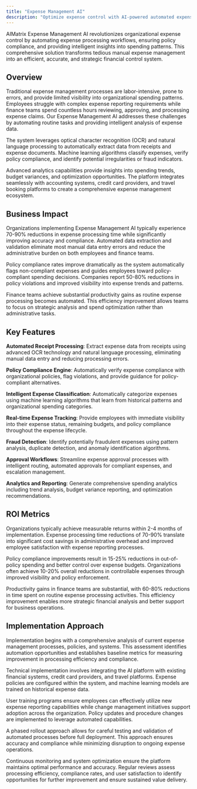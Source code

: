 ```yaml
---
title: "Expense Management AI"
description: "Optimize expense control with AI-powered automated expense processing, policy compliance monitoring, and intelligent spending analytics."
---
```


AIMatrix Expense Management AI revolutionizes organizational expense control by automating expense processing workflows, ensuring policy compliance, and providing intelligent insights into spending patterns. This comprehensive solution transforms tedious manual expense management into an efficient, accurate, and strategic financial control system.

## Overview

Traditional expense management processes are labor-intensive, prone to errors, and provide limited visibility into organizational spending patterns. Employees struggle with complex expense reporting requirements while finance teams spend countless hours reviewing, approving, and processing expense claims. Our Expense Management AI addresses these challenges by automating routine tasks and providing intelligent analysis of expense data.

The system leverages optical character recognition (OCR) and natural language processing to automatically extract data from receipts and expense documents. Machine learning algorithms classify expenses, verify policy compliance, and identify potential irregularities or fraud indicators.

Advanced analytics capabilities provide insights into spending trends, budget variances, and optimization opportunities. The platform integrates seamlessly with accounting systems, credit card providers, and travel booking platforms to create a comprehensive expense management ecosystem.

## Business Impact

Organizations implementing Expense Management AI typically experience 70-90% reductions in expense processing time while significantly improving accuracy and compliance. Automated data extraction and validation eliminate most manual data entry errors and reduce the administrative burden on both employees and finance teams.

Policy compliance rates improve dramatically as the system automatically flags non-compliant expenses and guides employees toward policy-compliant spending decisions. Companies report 50-80% reductions in policy violations and improved visibility into expense trends and patterns.

Finance teams achieve substantial productivity gains as routine expense processing becomes automated. This efficiency improvement allows teams to focus on strategic analysis and spend optimization rather than administrative tasks.

## Key Features

**Automated Receipt Processing**: Extract expense data from receipts using advanced OCR technology and natural language processing, eliminating manual data entry and reducing processing errors.

**Policy Compliance Engine**: Automatically verify expense compliance with organizational policies, flag violations, and provide guidance for policy-compliant alternatives.

**Intelligent Expense Classification**: Automatically categorize expenses using machine learning algorithms that learn from historical patterns and organizational spending categories.

**Real-time Expense Tracking**: Provide employees with immediate visibility into their expense status, remaining budgets, and policy compliance throughout the expense lifecycle.

**Fraud Detection**: Identify potentially fraudulent expenses using pattern analysis, duplicate detection, and anomaly identification algorithms.

**Approval Workflows**: Streamline expense approval processes with intelligent routing, automated approvals for compliant expenses, and escalation management.

**Analytics and Reporting**: Generate comprehensive spending analytics including trend analysis, budget variance reporting, and optimization recommendations.

## ROI Metrics

Organizations typically achieve measurable returns within 2-4 months of implementation. Expense processing time reductions of 70-90% translate into significant cost savings in administrative overhead and improved employee satisfaction with expense reporting processes.

Policy compliance improvements result in 15-25% reductions in out-of-policy spending and better control over expense budgets. Organizations often achieve 10-20% overall reductions in controllable expenses through improved visibility and policy enforcement.

Productivity gains in finance teams are substantial, with 60-80% reductions in time spent on routine expense processing activities. This efficiency improvement enables more strategic financial analysis and better support for business operations.

## Implementation Approach

Implementation begins with a comprehensive analysis of current expense management processes, policies, and systems. This assessment identifies automation opportunities and establishes baseline metrics for measuring improvement in processing efficiency and compliance.

Technical implementation involves integrating the AI platform with existing financial systems, credit card providers, and travel platforms. Expense policies are configured within the system, and machine learning models are trained on historical expense data.

User training programs ensure employees can effectively utilize new expense reporting capabilities while change management initiatives support adoption across the organization. Policy updates and procedure changes are implemented to leverage automated capabilities.

A phased rollout approach allows for careful testing and validation of automated processes before full deployment. This approach ensures accuracy and compliance while minimizing disruption to ongoing expense operations.

Continuous monitoring and system optimization ensure the platform maintains optimal performance and accuracy. Regular reviews assess processing efficiency, compliance rates, and user satisfaction to identify opportunities for further improvement and ensure sustained value delivery.